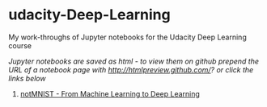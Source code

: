 # udacity-Deep-Learning
My work-throughs of Jupyter notebooks for the Udacity Deep Learning course

*Jupyter notebooks are saved as html - to view them on github prepend the URL of a notebook page with http://htmlpreview.github.com/? or click the links below*

1. [notMNIST - From Machine Learning to Deep Learning](http://htmlpreview.github.io/?https://github.com/jeremy-shannon/udacity-Deep-Learning/blob/master/1_notmnist.html)
